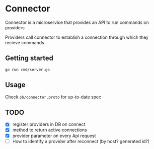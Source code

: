 # Connector

Connector is a microservice that provides an API to run commands on providers

Providers call connector to establish a connection through which they recieve commands

## Getting started
```shell
go run cmd/server.go
```

## Usage
Check `pb/connector.proto` for up-to-date spec

## TODO

- [x] register providers in DB on connect
- [x] method to return active connections
- [x] provider parameter on every Api request
- [ ] How to identify a provider after reconnect (by host? generated id?)
